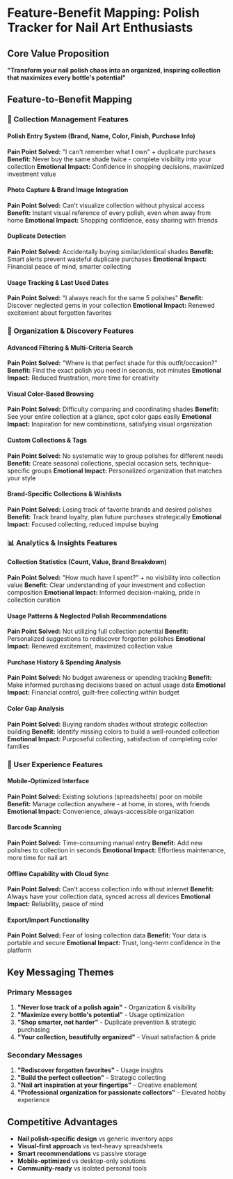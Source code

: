 # Feature-Benefit Mapping: Polish Tracker for Nail Art Enthusiasts

## Core Value Proposition
**"Transform your nail polish chaos into an organized, inspiring collection that maximizes every bottle's potential"**

## Feature-to-Benefit Mapping

### 📱 Collection Management Features

#### Polish Entry System (Brand, Name, Color, Finish, Purchase Info)
**Pain Point Solved:** "I can't remember what I own" + duplicate purchases
**Benefit:** Never buy the same shade twice - complete visibility into your collection
**Emotional Impact:** Confidence in shopping decisions, maximized investment value

#### Photo Capture & Brand Image Integration
**Pain Point Solved:** Can't visualize collection without physical access
**Benefit:** Instant visual reference of every polish, even when away from home
**Emotional Impact:** Shopping confidence, easy sharing with friends

#### Duplicate Detection
**Pain Point Solved:** Accidentally buying similar/identical shades
**Benefit:** Smart alerts prevent wasteful duplicate purchases
**Emotional Impact:** Financial peace of mind, smarter collecting

#### Usage Tracking & Last Used Dates
**Pain Point Solved:** "I always reach for the same 5 polishes"
**Benefit:** Discover neglected gems in your collection
**Emotional Impact:** Renewed excitement about forgotten favorites

### 🎨 Organization & Discovery Features

#### Advanced Filtering & Multi-Criteria Search
**Pain Point Solved:** "Where is that perfect shade for this outfit/occasion?"
**Benefit:** Find the exact polish you need in seconds, not minutes
**Emotional Impact:** Reduced frustration, more time for creativity

#### Visual Color-Based Browsing
**Pain Point Solved:** Difficulty comparing and coordinating shades
**Benefit:** See your entire collection at a glance, spot color gaps easily
**Emotional Impact:** Inspiration for new combinations, satisfying visual organization

#### Custom Collections & Tags
**Pain Point Solved:** No systematic way to group polishes for different needs
**Benefit:** Create seasonal collections, special occasion sets, technique-specific groups
**Emotional Impact:** Personalized organization that matches your style

#### Brand-Specific Collections & Wishlists
**Pain Point Solved:** Losing track of favorite brands and desired polishes
**Benefit:** Track brand loyalty, plan future purchases strategically
**Emotional Impact:** Focused collecting, reduced impulse buying

### 📊 Analytics & Insights Features

#### Collection Statistics (Count, Value, Brand Breakdown)
**Pain Point Solved:** "How much have I spent?" + no visibility into collection value
**Benefit:** Clear understanding of your investment and collection composition
**Emotional Impact:** Informed decision-making, pride in collection curation

#### Usage Patterns & Neglected Polish Recommendations
**Pain Point Solved:** Not utilizing full collection potential
**Benefit:** Personalized suggestions to rediscover forgotten polishes
**Emotional Impact:** Renewed excitement, maximized collection value

#### Purchase History & Spending Analysis
**Pain Point Solved:** No budget awareness or spending tracking
**Benefit:** Make informed purchasing decisions based on actual usage data
**Emotional Impact:** Financial control, guilt-free collecting within budget

#### Color Gap Analysis
**Pain Point Solved:** Buying random shades without strategic collection building
**Benefit:** Identify missing colors to build a well-rounded collection
**Emotional Impact:** Purposeful collecting, satisfaction of completing color families

### 🚀 User Experience Features

#### Mobile-Optimized Interface
**Pain Point Solved:** Existing solutions (spreadsheets) poor on mobile
**Benefit:** Manage collection anywhere - at home, in stores, with friends
**Emotional Impact:** Convenience, always-accessible organization

#### Barcode Scanning
**Pain Point Solved:** Time-consuming manual entry
**Benefit:** Add new polishes to collection in seconds
**Emotional Impact:** Effortless maintenance, more time for nail art

#### Offline Capability with Cloud Sync
**Pain Point Solved:** Can't access collection info without internet
**Benefit:** Always have your collection data, synced across all devices
**Emotional Impact:** Reliability, peace of mind

#### Export/Import Functionality
**Pain Point Solved:** Fear of losing collection data
**Benefit:** Your data is portable and secure
**Emotional Impact:** Trust, long-term confidence in the platform

## Key Messaging Themes

### Primary Messages
1. **"Never lose track of a polish again"** - Organization & visibility
2. **"Maximize every bottle's potential"** - Usage optimization
3. **"Shop smarter, not harder"** - Duplicate prevention & strategic purchasing
4. **"Your collection, beautifully organized"** - Visual satisfaction & pride

### Secondary Messages
1. **"Rediscover forgotten favorites"** - Usage insights
2. **"Build the perfect collection"** - Strategic collecting
3. **"Nail art inspiration at your fingertips"** - Creative enablement
4. **"Professional organization for passionate collectors"** - Elevated hobby experience

## Competitive Advantages
- **Nail polish-specific design** vs generic inventory apps
- **Visual-first approach** vs text-heavy spreadsheets
- **Smart recommendations** vs passive storage
- **Mobile-optimized** vs desktop-only solutions
- **Community-ready** vs isolated personal tools